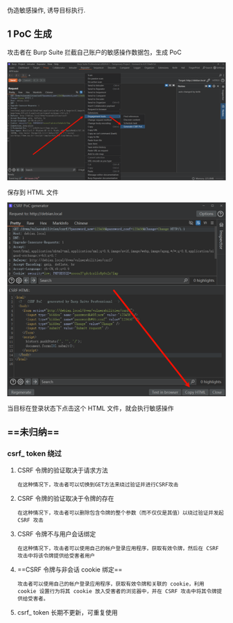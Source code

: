 伪造敏感操作, 诱导目标执行.

## 1 PoC 生成

攻击者在 Burp Suite 拦截自己账户的敏感操作数据包，生成 PoC

![攻击者在 Burp Suite 拦截自己账户的敏感操作数据包，生成 PoC](./../../../image/CSRF/%E6%94%BB%E5%87%BB%E8%80%85%E5%9C%A8%20Burp%20Suite%20%E6%8B%A6%E6%88%AA%E8%87%AA%E5%B7%B1%E8%B4%A6%E6%88%B7%E7%9A%84%E6%95%8F%E6%84%9F%E6%93%8D%E4%BD%9C%E6%95%B0%E6%8D%AE%E5%8C%85%EF%BC%8C%E7%94%9F%E6%88%90%20PoC.png)

保存到 HTML 文件

![保存到 HTML 文件](./../../../image/CSRF/%E4%BF%9D%E5%AD%98%E5%88%B0%20HTML%20%E6%96%87%E4%BB%B6.png)

当目标在登录状态下点击这个 HTML 文件，就会执行敏感操作

## ==未归纳==

### csrf_ token 绕过

1. CSRF 令牌的验证取决于请求方法

   ```
   在这种情况下，攻击者可以切换到GET方法来绕过验证并进行CSRF攻击
   ```

2. CSRF 令牌的验证取决于令牌的存在

   ```
   在这种情况下，攻击者可以删除包含令牌的整个参数（而不仅仅是其值）以绕过验证并发起 CSRF 攻击
   ```

3. CSRF 令牌不与用户会话绑定

   ```
   在这种情况下，攻击者可以使用自己的帐户登录应用程序，获取有效令牌，然后在 CSRF 攻击中将该令牌提供给受害者用户
   ```

4. ==CSRF 令牌与非会话 cookie 绑定==

   ```
   攻击者可以使用自己的帐户登录应用程序，获取有效令牌和关联的 cookie，利用 cookie 设置行为将其 cookie 放入受害者的浏览器中，并在 CSRF 攻击中将其令牌提供给受害者。
   ```

5. csrf_ token 长期不更新，可重复使用

